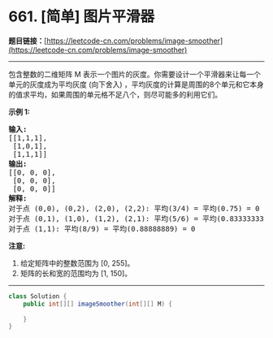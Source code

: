 # 661. [简单] 图片平滑器

**题目链接：**[https://leetcode-cn.com/problems/image-smoother](https://leetcode-cn.com/problems/image-smoother)

---

<div class="content__1Y2H">
 <div class="notranslate">
  <p>包含整数的二维矩阵 M 表示一个图片的灰度。你需要设计一个平滑器来让每一个单元的灰度成为平均灰度&nbsp;(向下舍入) ，平均灰度的计算是周围的8个单元和它本身的值求平均，如果周围的单元格不足八个，则尽可能多的利用它们。</p> 
  <p><strong>示例 1:</strong></p> 
  <pre class="language-text"><strong>输入:</strong>
[[1,1,1],
 [1,0,1],
 [1,1,1]]
<strong>输出:</strong>
[[0, 0, 0],
 [0, 0, 0],
 [0, 0, 0]]
<strong>解释:</strong>
对于点 (0,0), (0,2), (2,0), (2,2): 平均(3/4) = 平均(0.75) = 0
对于点 (0,1), (1,0), (1,2), (2,1): 平均(5/6) = 平均(0.83333333) = 0
对于点 (1,1): 平均(8/9) = 平均(0.88888889) = 0
</pre> 
  <p><strong>注意:</strong></p> 
  <ol> 
   <li>给定矩阵中的整数范围为 [0, 255]。</li> 
   <li>矩阵的长和宽的范围均为&nbsp;[1, 150]。</li> 
  </ol> 
 </div>
</div>

---

```java
class Solution {
    public int[][] imageSmoother(int[][] M) {
        
    }
}
```